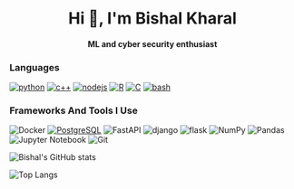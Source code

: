 
<h1 align="center">Hi 👋, I'm Bishal Kharal</h1>
<h4 align="center">ML and cyber security enthusiast </h4>



### Languages

[![python](https://img.shields.io/badge/python-3670A0?style=for-the-badge&logo=python&logoColor=ddc508)](https://github.com/kbshal?tab=repositories&q=&type=&language=python)
[![c++](https://img.shields.io/badge/-c++-black?logo=c%2B%2B&style=social)](https://github.com/kbshal?tab=repositories&q=&type=&language=c++)
[![nodejs](https://img.shields.io/badge/Node.js-43853D?style=for-the-badge&logo=node.js&logoColor=white)](https://github.com/kbshal?tab=repositories&q=&type=&language=nodejs)
[![R](https://img.shields.io/badge/r-3670A0?style=for-the-badge&logo=r&logoColor=ddc508)](https://github.com/kbshaltab=repositories&q=&type=&language=r)
[![C](https://img.shields.io/badge/-C-000?&logo=C)](https://github.com/kbshal?tab=repositories&q=&type=&language=c)
[![bash](https://img.shields.io/badge/Shell_Script-121011?style=for-the-badge&logo=gnu-bash&logoColor=white)](https://github.com/kbshaltab=repositories&q=&type=&language=bash)


### Frameworks And Tools I Use
![Docker](https://img.shields.io/badge/docker-%23F05033.svg?style=for-the-badge&logo=docker&logoColor=white)
[![PostgreSQL](https://img.shields.io/badge/PostgreSQL-316192?style=for-the-badge&logo=postgresql&logoColor=white)](https://github.com/kbshal?tab=repositories&q=&type=&language=PostgreSQL)
![FastAPI](https://img.shields.io/badge/FastAPI-005571?style=for-the-badge&logo=fastapi)
![django](https://img.shields.io/badge/Django-092E20?style=for-the-badge&logo=django&logoColor=white)
![flask](https://img.shields.io/badge/flask-%23000.svg?style=for-the-badge&logo=flask&logoColor=white)
![NumPy](https://img.shields.io/badge/numpy-%23013243.svg?style=for-the-badge&logo=numpy&logoColor=white)
![Pandas](https://img.shields.io/badge/pandas-%23150458.svg?style=for-the-badge&logo=pandas&logoColor=white)
![Jupyter Notebook](https://img.shields.io/badge/jupyter-%23FA0F00.svg?style=for-the-badge&logo=jupyter&logoColor=white)
![Git](https://img.shields.io/badge/git-%23F05033.svg?style=for-the-badge&logo=git&logoColor=white)


![Bishal's GitHub stats](https://github-readme-stats.vercel.app/api?username=kbshal&show_icons=true&theme=ocean_dark)


![Top Langs](https://github-readme-stats.vercel.app/api/top-langs/?username=kbshal&layout=compa&theme=ocean_dark)
